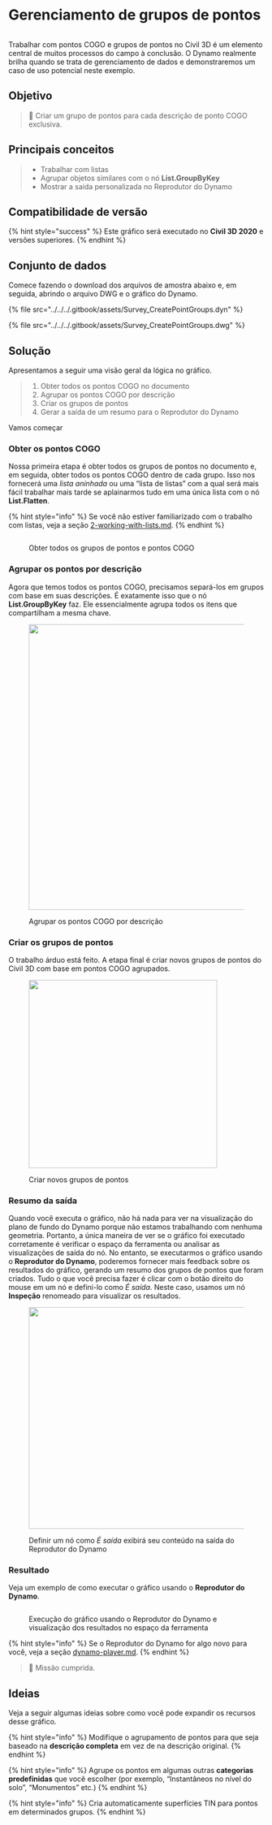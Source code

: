 # Gerenciamento de grupos de pontos

<figure><img src="../../../.gitbook/assets/Survey_CreatePointGroups_Player.gif" alt=""><figcaption></figcaption></figure>

Trabalhar com pontos COGO e grupos de pontos no Civil 3D é um elemento central de muitos processos do campo à conclusão. O Dynamo realmente brilha quando se trata de gerenciamento de dados e demonstraremos um caso de uso potencial neste exemplo.  

## Objetivo

> :dart: Criar um grupo de pontos para cada descrição de ponto COGO exclusiva. 

## Principais conceitos

> * Trabalhar com listas
> * Agrupar objetos similares com o nó **List.GroupByKey**
> * Mostrar a saída personalizada no Reprodutor do Dynamo

## Compatibilidade de versão

{% hint style="success" %}
Este gráfico será executado no **Civil 3D 2020** e versões superiores.
{% endhint %}

## Conjunto de dados

Comece fazendo o download dos arquivos de amostra abaixo e, em seguida, abrindo o arquivo DWG e o gráfico do Dynamo.

{% file src="../../../.gitbook/assets/Survey_CreatePointGroups.dyn" %}

{% file src="../../../.gitbook/assets/Survey_CreatePointGroups.dwg" %}

## Solução

Apresentamos a seguir uma visão geral da lógica no gráfico.

> 1. Obter todos os pontos COGO no documento
> 2. Agrupar os pontos COGO por descrição
> 3. Criar os grupos de pontos
> 4. Gerar a saída de um resumo para o Reprodutor do Dynamo

Vamos começar

### Obter os pontos COGO

Nossa primeira etapa é obter todos os grupos de pontos no documento e, em seguida, obter todos os pontos COGO dentro de cada grupo. Isso nos fornecerá uma _lista aninhada_ ou uma “lista de listas” com a qual será mais fácil trabalhar mais tarde se aplainarmos tudo em uma única lista com o nó **List.Flatten**.

{% hint style="info" %}
Se você não estiver familiarizado com o trabalho com listas, veja a seção [2-working-with-lists.md](../../../5\_essential\_nodes\_and\_concepts/5-4\_designing-with-lists/2-working-with-lists.md "mention").
{% endhint %}

<figure><img src="../../../.gitbook/assets/Survey_CreatePointGroups_GetPoints.png" alt=""><figcaption><p>Obter todos os grupos de pontos e pontos COGO </p></figcaption></figure>

### Agrupar os pontos por descrição

Agora que temos todos os pontos COGO, precisamos separá-los em grupos com base em suas descrições. É exatamente isso que o nó **List.GroupByKey** faz. Ele essencialmente agrupa todos os itens que compartilham a mesma chave.

<figure><img src="../../../.gitbook/assets/Survey_CreatePointGroups_GroupPoints.png" alt="" width="563"><figcaption><p>Agrupar os pontos COGO por descrição</p></figcaption></figure>

### Criar os grupos de pontos

O trabalho árduo está feito. A etapa final é criar novos grupos de pontos do Civil 3D com base em pontos COGO agrupados.

<figure><img src="../../../.gitbook/assets/Survey_CreatePointGroups_CreatePointGroups.png" alt="" width="371"><figcaption><p>Criar novos grupos de pontos</p></figcaption></figure>

### Resumo da saída

Quando você executa o gráfico, não há nada para ver na visualização do plano de fundo do Dynamo porque não estamos trabalhando com nenhuma geometria. Portanto, a única maneira de ver se o gráfico foi executado corretamente é verificar o espaço da ferramenta ou analisar as visualizações de saída do nó. No entanto, se executarmos o gráfico usando o **Reprodutor do Dynamo**, poderemos fornecer mais feedback sobre os resultados do gráfico, gerando um resumo dos grupos de pontos que foram criados. Tudo o que você precisa fazer é clicar com o botão direito do mouse em um nó e defini-lo como _É saída_. Neste caso, usamos um nó **Inspeção** renomeado para visualizar os resultados.

<figure><img src="../../../.gitbook/assets/Survey_CreatePointGroups_Output.png" alt="" width="437"><figcaption><p>Definir um nó como <em>É saída</em> exibirá seu conteúdo na saída do Reprodutor do Dynamo</p></figcaption></figure>

### Resultado

Veja um exemplo de como executar o gráfico usando o **Reprodutor do Dynamo**.

<figure><img src="../../../.gitbook/assets/Survey_CreatePointGroups_Player.gif" alt=""><figcaption><p>Execução do gráfico usando o Reprodutor do Dynamo e visualização dos resultados no espaço da ferramenta</p></figcaption></figure>

{% hint style="info" %}
Se o Reprodutor do Dynamo for algo novo para você, veja a seção [dynamo-player.md](../../dynamo-player.md "mention").
{% endhint %}

> :tada: Missão cumprida.

## Ideias

Veja a seguir algumas ideias sobre como você pode expandir os recursos desse gráfico.

{% hint style="info" %}
Modifique o agrupamento de pontos para que seja baseado na **descrição completa** em vez de na descrição original.
{% endhint %}

{% hint style="info" %}
Agrupe os pontos em algumas outras **categorias predefinidas** que você escolher (por exemplo, “Instantâneos no nível do solo”, “Monumentos” etc.)
{% endhint %}

{% hint style="info" %}
Cria automaticamente superfícies TIN para pontos em determinados grupos.
{% endhint %}
